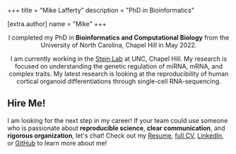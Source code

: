 +++
title = "Mike Lafferty"
description = "PhD in Bioinformatics"

[extra.author]
name = "Mike"
+++

<center>

I completed my PhD in <b>Bioinformatics and Computational Biology</b> from the University of North Carolina, Chapel Hill in May 2022.  

I am currently working in the <a href="https://www.steinlab.org" target="_blank">Stein Lab</a> at UNC, Chapel Hill. My research is focused on understanding the genetic regulation of miRNA, mRNA, and complex traits. My latest research is looking at the reproducibility of human cortical organoid differentiations through single-cell RNA-sequencing.    

</center>

## Hire Me!
I am looking for the next step in my career! If your team could use someone who is passionate about <b>reproducible science</b>, <b>clear communication</b>, and <b>rigorous organization</b>, let's chat! Check out my <a href="/resume/Lafferty_Michael_WEB_RESUME.pdf" target="_blank">Resume</a>, <a href="/resume/Lafferty_Michael_WEB_CV.pdf" target="_blank">full CV</a>, <a href="https://www.linkedin.com/in/mikelaff/" target="_blank">LinkedIn</a>, or <a href="https://github.com/mikelaff" target="_blank">GitHub</a> to learn more about me!  
